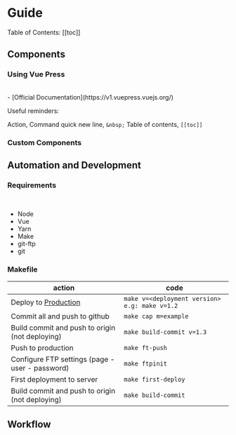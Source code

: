 # Guide

<uni-badge  />

Table of Contents:
[[toc]]

## Components
### Using Vue Press
<br>
- [Official Documentation](https://v1.vuepress.vuejs.org/)

Useful reminders:

Action, Command
quick new line, ```&nbsp;```
Table of contents, ```[[toc]]```



### Custom Components

## Automation and Development

### Requirements
&nbsp;
- Node
- Vue
- Yarn
- Make
- git-ftp
- git



### Makefile
| action                                               | code                                              |
| ---------------------------------------------------- | ------------------------------------------------- |
| Deploy to [Production](https://docs.wangnelson.xyz/) | ```make v=<deployment version> e.g: make v=1.2``` |
| Commit all and push to github                        | ```make cap m=example```                          |
| Build commit and push to origin (not deploying)      | ```make build-commit v=1.3```                     |
| Push to production                                   | ```make ft-push ```                               |
| Configure FTP settings (page - user - password)      | ```make ftpinit ```                               |
| First deployment to server                           | ```make first-deploy ```                          |
| Build commit and push to origin (not deploying)      | ```make build-commit ```                          |



## Workflow



<!-- CSV -->
<!-- action, code
Deploy to Production @https://docs.wangnelson.xyz/, ```make v=<deployment version> e.g: make v=1.2``` 
Commit all and push to github , ```cap m="example"``` 
Build commit and push to origin (not deploying), ```make build-commit v=1.3```
Push to production, ```make ft-push ```
Configure FTP settings (page - user - password), ```make ftpinit ```
First deployment to server, ```make first-deploy ```
Build commit and push to origin (not deploying), ```make build-commit ``` -->

